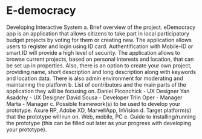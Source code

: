 # E-democracy
Developing Interactive System
a. Brief overview of the project.
eDemocracy app is an application that allows citizens to take part in local participatory budget projects
by voting for them or creating new. The application allows users to register and login using ID card.
Authentification with Mobile-ID or smart ID will provide a high level of security. The application allows to browse current projects,
based on personal interests and location, that can be set up in properties. Also, there is an option to create your own project,
providing name, short description and long description along with keywords and location data.
There is also admin environment for moderating and maintaining the platform
b. List of contributors and the main parts of the application they will be focusing on. 
Daniel Piconchick - UX Designer
Yan Asadchy - UX Designer
David Sousa - Developer
Triin Oper - Manager
Marta - Manager
c. Possible framework(s) to be used to develop your prototype. 
Axure RP, Adobe XD, MarvellApp, InVision 
d. Target platform(s) that the prototype will run on.
Web, mobile, PC
e. Guide to installing/running the prototype (this can be filled out later as your progress with developing your prototype). 
